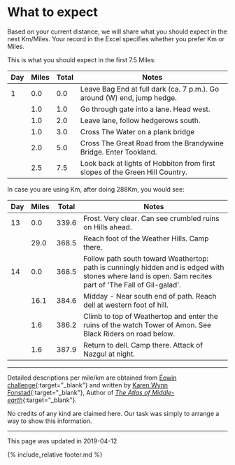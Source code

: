 # What to expect

Based on your current distance, we will share what you should expect in the next Km/Miles.
Your record in the Excel specifies whether you prefer Km or Miles.

This is what you should expect in the first 7.5 Miles:

| Day | Miles | Total | Notes |
| --- | --- | --- | --- |
| 1 | 0.0 | 0.0 | Leave Bag End at full dark (ca. 7 p.m.). Go around (W) end, jump hedge. |
|  | 1.0 | 1.0 | Go through gate into a lane. Head west. |
|  | 1.0 | 2.0 | Leave lane, follow hedgerows south. |
|  | 1.0 | 3.0 | Cross The Water on a plank bridge |
|  | 2.0 | 5.0 | Cross The Great Road from the Brandywine Bridge. Enter Tookland. |
|  | 2.5 | 7.5 | Look back at lights of Hobbiton from first slopes of the Green Hill Country. |

In case you are using Km, after doing 288Km, you would see:

| Day | Miles | Total | Notes |
| --- | --- | --- | --- |
| 13 | 0.0 | 339.6 | Frost. Very clear. Can see crumbled ruins on Hills ahead. |
|  | 29.0 | 368.5 | Reach foot of the Weather Hills. Camp there. |
| 14 | 0.0 | 368.5 | Follow path south toward Weathertop: path is cunningly hidden and is edged with stones where land is open. Sam recites part of 'The Fall of Gil-galad'. |
|  | 16.1 | 384.6 | Midday - Near south end of path. Reach dell at western foot of hill. |
|  | 1.6 | 386.2 | Climb to top of Weathertop and enter the ruins of the watch Tower of Amon. See Black Riders on road below. |
|  | 1.6 | 387.9 | Return to dell. Camp there. Attack of Nazgul at night. |

---

Detailed descriptions per mile/km are obtained from [Éowin challenge](http://home.insightbb.com/~eowynchallenge/Walk/walk.html){:target="_blank"} 
and written by [Karen Wynn Fonstad](https://en.wikipedia.org/wiki/Karen_Wynn_Fonstad){:target="_blank"},
Author of [*The Atlas of Middle-earth*](https://www.worldcat.org/title/atlas-of-middle-earth/oclc/24142309){:target="_blank"}.

No credits of any kind are claimed here. Our task was simply to arrange a way to show this information.

---
This page was updated in 2019-04-12

{% include_relative footer.md %}
